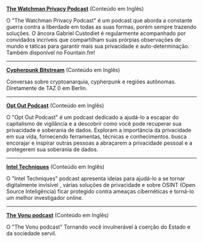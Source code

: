 **[The Watchman Privacy Podcast](https://watchmanprivacy.com/podcast/)** (Conteúdo em Inglês)

O "The Watchman Privacy Podcast" é um podcast que aborda a constante guerra contra a liberdade em todas as suas formas, porém sempre trazendo soluções. O âncora Gabriel Custodiet é regularmente acompanhado por convidados incríveis que compartilham suas prórpias observações de mundo e táticas para garantir mais sua privacidade e auto-determinação. Também disponível no Fountain.fm!

-----

**[Cypherpunk Bitstream](https://taz0.org/bitstream/)** (Conteúdo em Inglês)

Conversas sobre cryptoanarquia, cypherpunk e regiões autônomas. Diretamente de TAZ 0 em Berlin.

-----

**[Opt Out Podcast](https://optoutpod.com/)** (Conteúdo em Inglês)

O "Opt Out Podcast" é um podcast dedicado a ajudá-lo a escapar do capitalismo de vigilância e a descobrir como você pode recuperar sua privacidade e soberania de dados. Exploram a importância da privacidade em sua vida, fornecendo ferramentas, técnicas e conhecimentos. busca encorajar e inspirar outras pessoas a abraçarem a privacidade pessoal e a protegerem sua soberania de dados.

-----

**[Intel Techniques](https://inteltechniques.com/podcast.html)** (Conteúdo em Inglês)

O "Intel Techniques" podcast apresenta ideias para ajudá-lo a se tornar digitalmente invisível , várias soluções de privacidade e sobre OSINT (Open Source Inteligência) ficar protegido contra ameaças cibernéticas e torná-lo um melhor investigador online.

-----

**[The Vonu podcast](https://vonupodcast.com/)** (Conteúdo em Inglês)

O "The Vonu podcast" Tornando você invulnerável à coerção do Estado e da sociedade servil.
